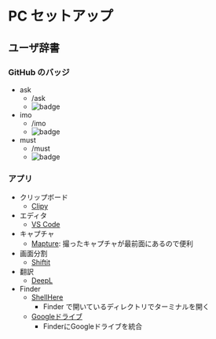 # PC セットアップ

## ユーザ辞書

### GitHub のバッジ

- ask
  - /ask
  - ![badge](https://img.shields.io/badge/review-ask-blue.svg)
- imo
  - /imo
  - ![badge](https://img.shields.io/badge/review-imo-orange.svg)
- must
  - /must
  - ![badge](https://img.shields.io/badge/review-must-red.svg)

### アプリ

- クリップボード
  - [Clipy](https://clipy.softonic.jp/mac)
- エディタ
  - [VS Code](https://code.visualstudio.com/)
- キャプチャ
  - [Mapture](https://anatoo.jp/mapture/): 撮ったキャプチャが最前面にあるので便利
- 画面分割
  - [Shiftit](https://github.com/fikovnik/ShiftIt/releases)
- 翻訳
  - [DeepL](https://www.deepl.com/ja/app/)
- Finder
  - [ShellHere](https://github.com/lhagan/ShellHere)
    - Finder で開いているディレクトリでターミナルを開く
  - [Googleドライブ](https://www.google.com/intl/ja_jp/drive/download/)
    - FinderにGoogleドライブを統合
